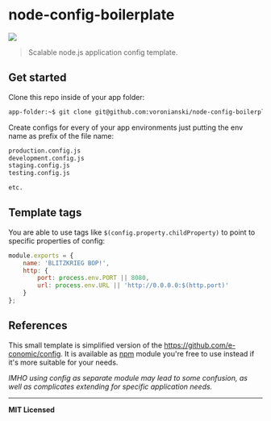 # node-config-boilerplate

![](http://img.shields.io/github/tag/voronianski/node-config-boilerplate.svg?style=flat)

> Scalable node.js application config template.

## Get started

Clone this repo inside of your app folder:

```bash
app-folder:~$ git clone git@github.com:voronianski/node-config-boilerplate.git config
```

Create configs for every of your app environments just putting the env name as prefix of the file name:

```bash
production.config.js
development.config.js
staging.config.js
testing.config.js

etc.
```

## Template tags

You are able to use tags like `$(config.property.childProperty)` to point to specific properties of config:

```javascript
module.exports = {
    name: 'BLITZKRIEG BOP!',
    http: {
        port: process.env.PORT || 8080,
        url: process.env.URL || 'http://0.0.0.0:$(http.port)'
    }
};
```

## References

This small template is simplified version of the https://github.com/e-conomic/config. It is available as [npm](https://www.npmjs.org/package/cnf) module you're free to use instead if it's more suitable for your needs. 

_IMHO using config as separate module may lead to some confusion, as well as complicates extending for specific application needs._

---

**MIT Licensed**
